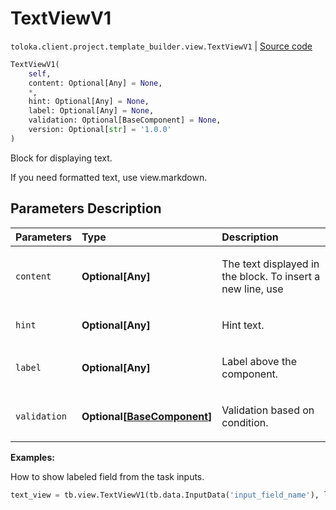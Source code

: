 # TextViewV1
`toloka.client.project.template_builder.view.TextViewV1` | [Source code](https://github.com/Toloka/toloka-kit/blob/v0.1.24/src/client/project/template_builder/view.py#L385)

```python
TextViewV1(
    self,
    content: Optional[Any] = None,
    *,
    hint: Optional[Any] = None,
    label: Optional[Any] = None,
    validation: Optional[BaseComponent] = None,
    version: Optional[str] = '1.0.0'
)
```

Block for displaying text.


If you need formatted text, use view.markdown.

## Parameters Description

| Parameters | Type | Description |
| :----------| :----| :-----------|
`content`|**Optional\[Any\]**|<p>The text displayed in the block. To insert a new line, use </p>
`hint`|**Optional\[Any\]**|<p>Hint text.</p>
`label`|**Optional\[Any\]**|<p>Label above the component.</p>
`validation`|**Optional\[[BaseComponent](toloka.client.project.template_builder.base.BaseComponent.md)\]**|<p>Validation based on condition.</p>

**Examples:**

How to show labeled field from the task inputs.

```python
text_view = tb.view.TextViewV1(tb.data.InputData('input_field_name'), label='My label:')
```
